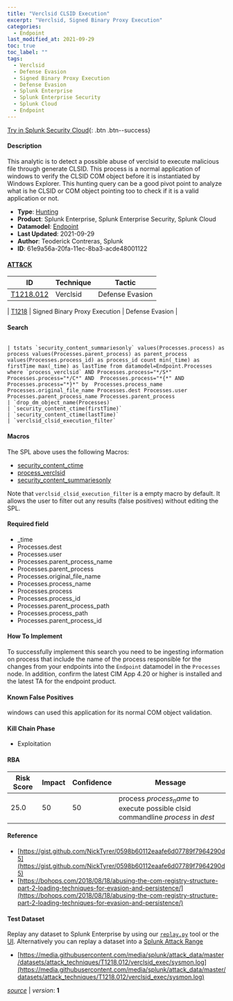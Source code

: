 ```yaml
---
title: "Verclsid CLSID Execution"
excerpt: "Verclsid, Signed Binary Proxy Execution"
categories:
  - Endpoint
last_modified_at: 2021-09-29
toc: true
toc_label: ""
tags:
  - Verclsid
  - Defense Evasion
  - Signed Binary Proxy Execution
  - Defense Evasion
  - Splunk Enterprise
  - Splunk Enterprise Security
  - Splunk Cloud
  - Endpoint
---
```




[Try in Splunk Security Cloud](https://www.splunk.com/en_us/cyber-security.html){: .btn .btn--success}

#### Description

This analytic is to detect a possible abuse of verclsid to execute malicious file through generate CLSID. This process is a normal application of windows to verify the CLSID COM object before it is instantiated by Windows Explorer. This hunting query can be a good pivot point to analyze what is he CLSID or COM object pointing too to check if it is a valid application or not.

- **Type**: [Hunting](https://github.com/splunk/security_content/wiki/Detection-Analytic-Types)
- **Product**: Splunk Enterprise, Splunk Enterprise Security, Splunk Cloud
- **Datamodel**: [Endpoint](https://docs.splunk.com/Documentation/CIM/latest/User/Endpoint)
- **Last Updated**: 2021-09-29
- **Author**: Teoderick Contreras, Splunk
- **ID**: 61e9a56a-20fa-11ec-8ba3-acde48001122


#### [ATT&CK](https://attack.mitre.org/)

| ID             | Technique        |  Tactic             |
| -------------- | ---------------- |-------------------- |
| [T1218.012](https://attack.mitre.org/techniques/T1218/012/) | Verclsid | Defense Evasion |

| [T1218](https://attack.mitre.org/techniques/T1218/) | Signed Binary Proxy Execution | Defense Evasion |

#### Search

```

| tstats `security_content_summariesonly` values(Processes.process) as process values(Processes.parent_process) as parent_process values(Processes.process_id) as process_id count min(_time) as firstTime max(_time) as lastTime from datamodel=Endpoint.Processes where `process_verclsid` AND Processes.process="*/S*" Processes.process="*/C*" AND  Processes.process="*{*" AND Processes.process="*}*" by  Processes.process_name Processes.original_file_name Processes.dest Processes.user Processes.parent_process_name Processes.parent_process 
| `drop_dm_object_name(Processes)` 
| `security_content_ctime(firstTime)` 
| `security_content_ctime(lastTime)` 
| `verclsid_clsid_execution_filter`
```

#### Macros
The SPL above uses the following Macros:
* [security_content_ctime](https://github.com/splunk/security_content/blob/develop/macros/security_content_ctime.yml)
* [process_verclsid](https://github.com/splunk/security_content/blob/develop/macros/process_verclsid.yml)
* [security_content_summariesonly](https://github.com/splunk/security_content/blob/develop/macros/security_content_summariesonly.yml)

Note that `verclsid_clsid_execution_filter` is a empty macro by default. It allows the user to filter out any results (false positives) without editing the SPL.

#### Required field
* _time
* Processes.dest
* Processes.user
* Processes.parent_process_name
* Processes.parent_process
* Processes.original_file_name
* Processes.process_name
* Processes.process
* Processes.process_id
* Processes.parent_process_path
* Processes.process_path
* Processes.parent_process_id


#### How To Implement
To successfully implement this search you need to be ingesting information on process that include the name of the process responsible for the changes from your endpoints into the `Endpoint` datamodel in the `Processes` node. In addition, confirm the latest CIM App 4.20 or higher is installed and the latest TA for the endpoint product.

#### Known False Positives
windows can used this application for its normal COM object validation.

#### Kill Chain Phase
* Exploitation



#### RBA

| Risk Score  | Impact      | Confidence   | Message      |
| ----------- | ----------- |--------------|--------------|
| 25.0 | 50 | 50 | process $process_name$ to execute possible clsid commandline $process$ in $dest$ |




#### Reference

* [https://gist.github.com/NickTyrer/0598b60112eaafe6d07789f7964290d5](https://gist.github.com/NickTyrer/0598b60112eaafe6d07789f7964290d5)
* [https://bohops.com/2018/08/18/abusing-the-com-registry-structure-part-2-loading-techniques-for-evasion-and-persistence/](https://bohops.com/2018/08/18/abusing-the-com-registry-structure-part-2-loading-techniques-for-evasion-and-persistence/)



#### Test Dataset
Replay any dataset to Splunk Enterprise by using our [`replay.py`](https://github.com/splunk/attack_data#using-replaypy) tool or the [UI](https://github.com/splunk/attack_data#using-ui).
Alternatively you can replay a dataset into a [Splunk Attack Range](https://github.com/splunk/attack_range#replay-dumps-into-attack-range-splunk-server)

* [https://media.githubusercontent.com/media/splunk/attack_data/master/datasets/attack_techniques/T1218.012/verclsid_exec/sysmon.log](https://media.githubusercontent.com/media/splunk/attack_data/master/datasets/attack_techniques/T1218.012/verclsid_exec/sysmon.log)



[*source*](https://github.com/splunk/security_content/tree/develop/detections/endpoint/verclsid_clsid_execution.yml) \| *version*: **1**